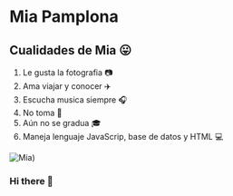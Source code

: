 # Mia Pamplona

## Cualidades de Mia 	😛
1. Le gusta la fotografia 📷
2. Ama viajar y conocer 	✈️
3. Escucha musica siempre 🎧
4. No toma 🍺
5. Aún no se gradua 🎓
6. Maneja lenguaje JavaScrip, base de datos y HTML 💻

![Mia](https://user-images.githubusercontent.com/100798781/166820571-6175954c-5757-4e25-aaaa-452c12648a2c.png))


### Hi there 👋


<!--
**MiaPamplona/MiaPamplona** is a ✨ _special_ ✨ repository because its `README.md` (this file) appears on your GitHub profile.

Here are some ideas to get you started:

- 🔭 I’m currently working on ...
- 🌱 I’m currently learning ...
- 👯 I’m looking to collaborate on ...
- 🤔 I’m looking for help with ...
- 💬 Ask me about ...
- 📫 How to reach me: ...
- 😄 Pronouns: ...
- ⚡ Fun fact: ...
-->
